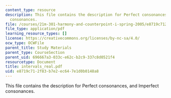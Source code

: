 ```yaml
---
content_type: resource
description: This file contains the description for Perfect consonances, and Imperfect
  consonances.
file: /courses/21m-301-harmony-and-counterpoint-i-spring-2005/e8719c712f83b7e2ec647e1d0b0148a8_intervals_real.pdf
file_type: application/pdf
learning_resource_types: []
license: https://creativecommons.org/licenses/by-nc-sa/4.0/
ocw_type: OCWFile
parent_title: Study Materials
parent_type: CourseSection
parent_uid: 696667a3-033c-e62c-b2c9-337c8d0521f4
resourcetype: Document
title: intervals_real.pdf
uid: e8719c71-2f83-b7e2-ec64-7e1d0b0148a8
---
```

This file contains the description for Perfect consonances, and Imperfect consonances.